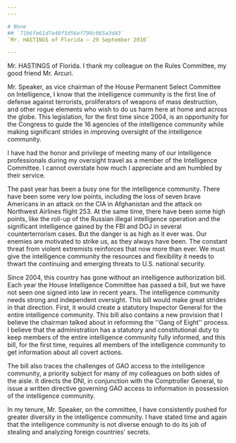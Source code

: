 ```yaml
---
---

# None
## `71b6fe61d7e40f3d56ef790c065a3d43`
`Mr. HASTINGS of Florida — 29 September 2010`

---
```



Mr. HASTINGS of Florida. I thank my colleague on the Rules Committee, 
my good friend Mr. Arcuri.

Mr. Speaker, as vice chairman of the House Permanent Select Committee 
on Intelligence, I know that the intelligence community is the first 
line of defense against terrorists, proliferators of weapons of mass 
destruction, and other rogue elements who wish to do us harm here at 
home and across the globe. This legislation, for the first time since 
2004, is an opportunity for the Congress to guide the 16 agencies of 
the intelligence community while making significant strides in 
improving oversight of the intelligence community.

I have had the honor and privilege of meeting many of our 
intelligence professionals during my oversight travel as a member of 
the Intelligence Committee. I cannot overstate how much I appreciate 
and am humbled by their service.

The past year has been a busy one for the intelligence community. 
There have been some very low points, including the loss of seven brave 
Americans in an attack on the CIA in Afghanistan and the attack on 
Northwest Airlines flight 253. At the same time, there have been some 
high points, like the roll-up of the Russian illegal intelligence 
operation and the significant intelligence gained by the FBI and DOJ in 
several counterterrorism cases. But the danger is as high as it ever 
was. Our enemies are motivated to strike us, as they always have been. 
The constant threat from violent extremists reinforces that now more 
than ever. We must give the intelligence community the resources and 
flexibility it needs to thwart the continuing and emerging threats to 
U.S. national security.

Since 2004, this country has gone without an intelligence 
authorization bill. Each year the House Intelligence Committee has 
passed a bill, but we have not seen one signed into law in recent 
years. The intelligence community needs strong and independent 
oversight. This bill would make great strides in that direction. First, 
it would create a statutory Inspector General for the entire 
intelligence community. This bill also contains a new provision that I 
believe the chairman talked about in reforming the ''Gang of Eight'' 
process. I believe that the administration has a statutory and 
constitutional duty to keep members of the entire intelligence 
community fully informed, and this bill, for the first time, requires 
all members of the intelligence community to get information about all 
covert actions.

The bill also traces the challenges of GAO access to the intelligence 
community, a priority subject for many of my colleagues on both sides 
of the aisle. It directs the DNI, in conjunction with the Comptroller 
General, to issue a written directive governing GAO access to 
information in possession of the intelligence community.

In my tenure, Mr. Speaker, on the committee, I have consistently 
pushed for greater diversity in the intelligence community. I have 
stated time and again that the intelligence community is not diverse 
enough to do its job of stealing and analyzing foreign countries' 
secrets.